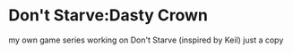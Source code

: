 # Don't Starve:Dasty Crown
my own game series working on Don't Starve (inspired by Keil) 
just a copy
